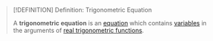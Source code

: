 >[!DEFINITION] Definition: Trigonometric Equation
>
>A **trigonometric equation** is an [equation](../Equation.md) which contains [variables](TODO) in the arguments of [real trigonometric functions](../../../Analysis/Real%20Analysis/Real%20Functions/Real%20Trigonometric%20Functions/Real%20Trigonometric%20Functions.md).
>